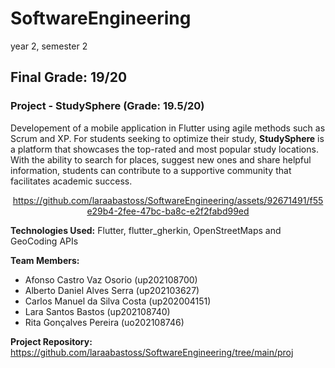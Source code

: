 # SoftwareEngineering

 year 2, semester 2
 
 ## Final Grade: 19/20
 
 ### Project - StudySphere (Grade: 19.5/20)
 
 Developement of a mobile application in Flutter using agile methods such as Scrum and XP. For students seeking to optimize their study, **StudySphere** is a platform that showcases the top-rated and most popular study locations. With the ability to search for places, suggest new ones and share helpful information, students can contribute to a supportive community that facilitates academic success.



<div align="center"> 


https://github.com/laraabastoss/SoftwareEngineering/assets/92671491/f55e29b4-2fee-47bc-ba8c-e2f2fabd99ed


</div>



**Technologies Used:** Flutter, flutter_gherkin, OpenStreetMaps and GeoCoding APIs

**Team Members:**
- Afonso Castro Vaz Osorio (up202108700)
- Alberto Daniel Alves Serra (up202103627)
- Carlos Manuel da Silva Costa (up202004151)
- Lara Santos Bastos (up202108740)
- Rita Gonçalves Pereira (uo202108746)

**Project Repository:** https://github.com/laraabastoss/SoftwareEngineering/tree/main/proj

